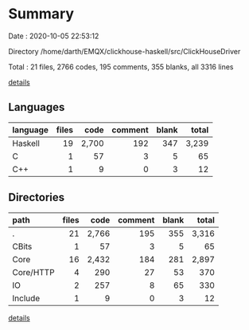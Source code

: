 # Summary

Date : 2020-10-05 22:53:12

Directory /home/darth/EMQX/clickhouse-haskell/src/ClickHouseDriver

Total : 21 files,  2766 codes, 195 comments, 355 blanks, all 3316 lines

[details](details.md)

## Languages
| language | files | code | comment | blank | total |
| :--- | ---: | ---: | ---: | ---: | ---: |
| Haskell | 19 | 2,700 | 192 | 347 | 3,239 |
| C | 1 | 57 | 3 | 5 | 65 |
| C++ | 1 | 9 | 0 | 3 | 12 |

## Directories
| path | files | code | comment | blank | total |
| :--- | ---: | ---: | ---: | ---: | ---: |
| . | 21 | 2,766 | 195 | 355 | 3,316 |
| CBits | 1 | 57 | 3 | 5 | 65 |
| Core | 16 | 2,432 | 184 | 281 | 2,897 |
| Core/HTTP | 4 | 290 | 27 | 53 | 370 |
| IO | 2 | 257 | 8 | 65 | 330 |
| Include | 1 | 9 | 0 | 3 | 12 |

[details](details.md)